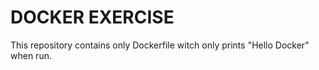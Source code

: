 # DOCKER EXERCISE

This repository contains only Dockerfile witch only prints "Hello Docker" when run.
